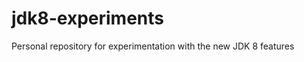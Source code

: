 jdk8-experiments
================

Personal repository for experimentation with the new JDK 8 features
